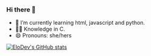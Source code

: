 ### Hi there 👋

- 🌱 I’m currently learning html, javascript and python.
- 👩‍💻 Knowledge in C.
- 😄 Pronouns: she/hers

[![EloDev's GitHub stats](https://github-readme-stats.vercel.app/api?username=EloDev)](https://github.com/EloDev/github-readme-stats)
